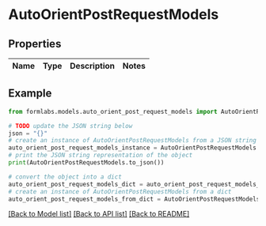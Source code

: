 # AutoOrientPostRequestModels


## Properties

Name | Type | Description | Notes
------------ | ------------- | ------------- | -------------

## Example

```python
from formlabs.models.auto_orient_post_request_models import AutoOrientPostRequestModels

# TODO update the JSON string below
json = "{}"
# create an instance of AutoOrientPostRequestModels from a JSON string
auto_orient_post_request_models_instance = AutoOrientPostRequestModels.from_json(json)
# print the JSON string representation of the object
print(AutoOrientPostRequestModels.to_json())

# convert the object into a dict
auto_orient_post_request_models_dict = auto_orient_post_request_models_instance.to_dict()
# create an instance of AutoOrientPostRequestModels from a dict
auto_orient_post_request_models_from_dict = AutoOrientPostRequestModels.from_dict(auto_orient_post_request_models_dict)
```
[[Back to Model list]](../README.md#documentation-for-models) [[Back to API list]](../README.md#documentation-for-api-endpoints) [[Back to README]](../README.md)


